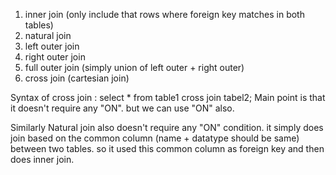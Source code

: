 
1. inner join (only include that rows where foreign key matches in both tables)
2. natural join
3. left outer join
4. right outer join
5. full outer join (simply union of left outer + right outer)
6. cross join (cartesian join)

Syntax of cross join : select * from table1 cross join tabel2;
Main point is that it doesn't require any "ON". but we can use "ON" also.

Similarly Natural join also doesn't require any "ON" condition. it simply does join based on the common column (name + datatype should be same) between two tables. so it used this common column as foreign key and then does inner join.